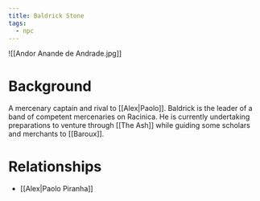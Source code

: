 ```yaml
---
title: Baldrick Stone
tags:
  - npc
---
```

![[Andor Anande de Andrade.jpg]]
# Background
A mercenary captain and rival to [[Alex|Paolo]]. Baldrick is the leader of a band of competent mercenaries on Racinica. He is currently undertaking preparations to venture through [[The Ash]] while guiding some scholars and merchants to [[Baroux]].

# Relationships
* [[Alex|Paolo Piranha]]